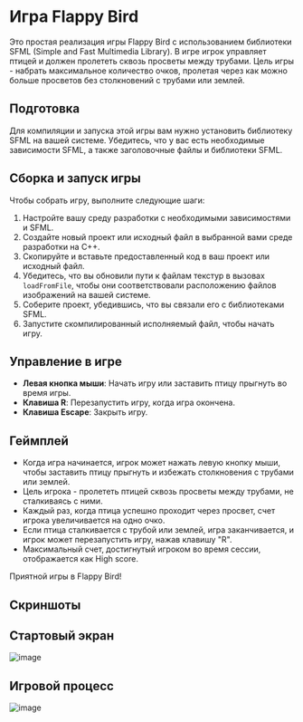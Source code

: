# Игра Flappy Bird

Это простая реализация игры Flappy Bird с использованием библиотеки SFML (Simple and Fast Multimedia Library). В игре игрок управляет птицей и должен пролететь сквозь просветы между трубами. Цель игры - набрать максимальное количество очков, пролетая через как можно больше просветов без столкновений с трубами или землей.

## Подготовка
Для компиляции и запуска этой игры вам нужно установить библиотеку SFML на вашей системе. Убедитесь, что у вас есть необходимые зависимости SFML, а также заголовочные файлы и библиотеки SFML.

## Сборка и запуск игры
Чтобы собрать игру, выполните следующие шаги:

1. Настройте вашу среду разработки с необходимыми зависимостями и SFML.
2. Создайте новый проект или исходный файл в выбранной вами среде разработки на C++.
3. Скопируйте и вставьте предоставленный код в ваш проект или исходный файл.
4. Убедитесь, что вы обновили пути к файлам текстур в вызовах `loadFromFile`, чтобы они соответствовали расположению файлов изображений на вашей системе.
5. Соберите проект, убедившись, что вы связали его с библиотеками SFML.
6. Запустите скомпилированный исполняемый файл, чтобы начать игру.

## Управление в игре
- **Левая кнопка мыши**: Начать игру или заставить птицу прыгнуть во время игры.
- **Клавиша R**: Перезапустить игру, когда игра окончена.
- **Клавиша Escape**: Закрыть игру.

## Геймплей
- Когда игра начинается, игрок может нажать левую кнопку мыши, чтобы заставить птицу прыгнуть и избежать столкновения с трубами или землей.
- Цель игрока - пролететь птицей сквозь просветы между трубами, не сталкиваясь с ними.
- Каждый раз, когда птица успешно проходит через просвет, счет игрока увеличивается на одно очко.
- Если птица сталкивается с трубой или землей, игра заканчивается, и игрок может перезапустить игру, нажав клавишу "R".
- Максимальный счет, достигнутый игроком во время сессии, отображается как High score.

Приятной игры в Flappy Bird!

## Скриншоты
## Стартовый экран
![image](https://github.com/s0oosauge/FlappyBird-sfml/assets/135156093/a2a6c1e9-4977-4e71-9ac6-adec9088d904)

## Игровой процесс
![image](https://github.com/s0oosauge/FlappyBird-sfml/assets/135156093/3b5dac96-e7c4-446b-8d8a-efd7c0abdc8d)

